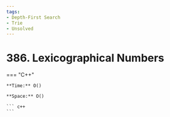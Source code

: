 ```yaml
---
tags:
- Depth-First Search
- Trie
- Unsolved
---
```



# 386. Lexicographical Numbers

=== "C++"

    **Time:** O()

    **Space:** O()

    ``` c++
    ```